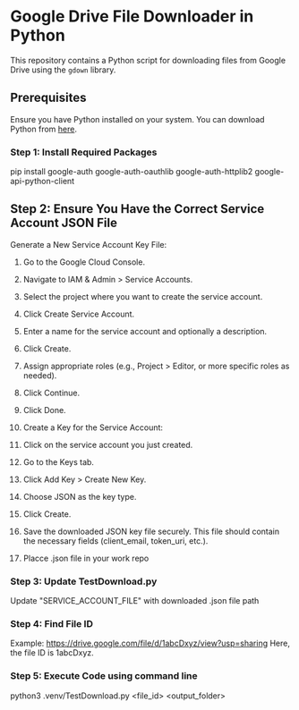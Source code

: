 # Google Drive File Downloader in Python

This repository contains a Python script for downloading files from Google Drive using the `gdown` library.

## Prerequisites

Ensure you have Python installed on your system. You can download Python from [here](https://www.python.org/downloads/).

### Step 1: Install Required Packages

pip install google-auth google-auth-oauthlib google-auth-httplib2 google-api-python-client

##  Step 2: Ensure You Have the Correct Service Account JSON File
Generate a New Service Account Key File:

1. Go to the Google Cloud Console.
2. Navigate to IAM & Admin > Service Accounts.
3. Select the project where you want to create the service account.
4. Click Create Service Account.
5. Enter a name for the service account and optionally a description.
6. Click Create.
7. Assign appropriate roles (e.g., Project > Editor, or more specific roles as needed).
8. Click Continue.
9. Click Done.
10. Create a Key for the Service Account:

11. Click on the service account you just created.
12. Go to the Keys tab.
13. Click Add Key > Create New Key.
14. Choose JSON as the key type.
15. Click Create.
16. Save the downloaded JSON key file securely. This file should contain the necessary fields (client_email, token_uri, etc.).
17. Placce .json file in your work repo

### Step 3: Update TestDownload.py
Update "SERVICE_ACCOUNT_FILE" with downloaded .json file path

### Step 4: Find File ID
Example: https://drive.google.com/file/d/1abcDxyz/view?usp=sharing
Here, the file ID is 1abcDxyz.

### Step 5: Execute Code using command line
 python3 .venv/TestDownload.py <file_id> <output_folder>


